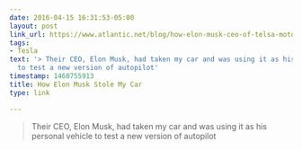 ```yaml
---
date: 2016-04-15 16:31:53-05:00
layout: post
link_url: https://www.atlantic.net/blog/how-elon-musk-ceo-of-telsa-motors-stole-my-car/
tags:
- Tesla
text: '> Their CEO, Elon Musk, had taken my car and was using it as his personal vehicle
  to test a new version of autopilot'
timestamp: 1460755913
title: How Elon Musk Stole My Car
type: link

---
```

> Their CEO, Elon Musk, had taken my car and was using it as his personal vehicle to test a new version of autopilot